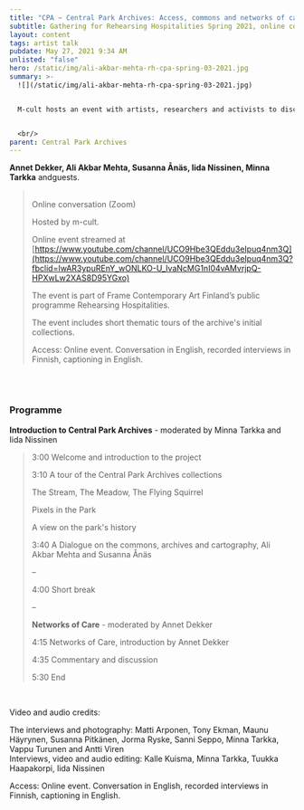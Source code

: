 ```yaml
---
title: "CPA ~ Central Park Archives: Access, commons and networks of care"
subtitle: Gathering for Rehearsing Hospitalities Spring 2021, online conversation 3
layout: content
tags: artist talk
pubdate: May 27, 2021 9:34 AM
unlisted: "false"
hero: /static/img/ali-akbar-mehta-rh-cpa-spring-03-2021.jpg
summary: >-
  ![](/static/img/ali-akbar-mehta-rh-cpa-spring-03-2021.jpg)


  M-cult hosts an event with artists, researchers and activists to discuss notions of access within contexts of urban spaces and online resources. How to think about care, commoning and governance in these hybrid networks of social, ecological and digital?


  <br/>
parent: Central Park Archives
---
```

**Annet Dekker, Ali Akbar Mehta, Susanna Ånäs, Iida Nissinen, Minna Tarkka** andguests.

> \
> Online conversation (Zoom)
>
> Hosted by m-cult.
>
> Online event streamed at [https://www.youtube.com/channel/UCO9Hbe3QEddu3eIpuq4nm3Q](https://www.youtube.com/channel/UCO9Hbe3QEddu3eIpuq4nm3Q?fbclid=IwAR3ypuREnY_wONLKO-U_IvaNcMG1nI04vAMvrjpQ-HPXwLw2XAS8D95YGxo)
>
> The event is part of Frame Contemporary Art Finland’s public programme Rehearsing Hospitalities.
>
> The event includes short thematic tours of the archive's initial collections.
>
> Access: Online event. Conversation in English, recorded interviews in Finnish, captioning in English.

\
<br/>

### Programme

**Introduction to Central Park Archives** - moderated by Minna Tarkka and Iida Nissinen

> 3:00 Welcome and introduction to the project
>
> 3:10 A tour of the Central Park Archives collections
>
> The Stream, The Meadow, The Flying Squirrel
>
> Pixels in the Park
>
> A view on the park's history
>
> 3:40 A Dialogue on the commons, archives and cartography, Ali Akbar Mehta and Susanna Ånäs
>
> –
>
> 4:00 Short break
>
> –
>
> **Networks of Care** - moderated by Annet Dekker
>
> 4:15 Networks of Care, introduction by Annet Dekker
>
> 4:35 Commentary and discussion
>
> 5:30 End

<br/>

Video and audio credits:

The interviews and photography: Matti Arponen, Tony Ekman, Maunu Häyrynen, Susanna Pitkänen, Jorma Ryske, Sanni Seppo, Minna Tarkka, Vappu Turunen and Antti Viren\
Interviews, video and audio editing: Kalle Kuisma, Minna Tarkka, Tuukka Haapakorpi, Iida Nissinen

Access: Online event. Conversation in English, recorded interviews in Finnish, captioning in English.